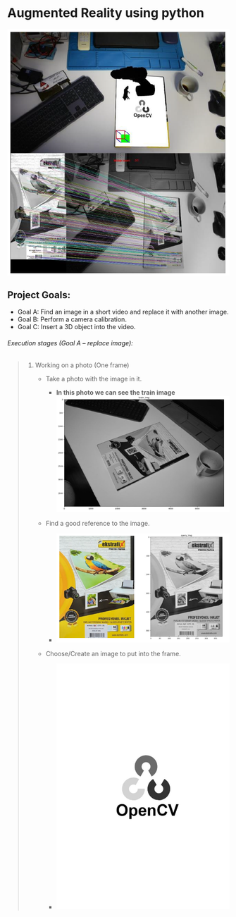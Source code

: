 # Augmented Reality using python
![title](/Images/introduction.PNG)
## Project Goals:
* Goal A: Find an image in a short video and replace it with another image.
* Goal B: Perform a camera calibration.
* Goal C: Insert a 3D object into the video.
  
  
  
###### Execution stages (Goal A – replace image):
> 1. Working on a photo (One frame)
>    - Take a photo with the image in it.
>      -  __In this photo we can see the train image__
>         ![title](/Images/train_img.PNG)
>   
>    
>
>    - Find a good reference to the image.
>      - ![title](/Images/Query_img.PNG)
>     
>    - Choose/Create an image to put into the frame.
>      - ![title](/Images/INPUT_IMG.jpg)
>
